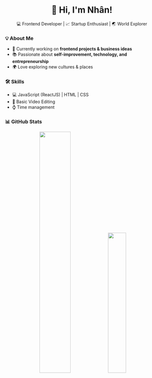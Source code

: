 <h1 align="center">🚀 Hi, I'm Nhân!</h1>
<p align="center">
  💻 Frontend Developer | 📈 Startup Enthusiast | 🌏 World Explorer
</p>

### 💡 About Me  
- 🚀 Currently working on **frontend projects & business ideas**  
- 📚 Passionate about **self-improvement, technology, and entrepreneurship**  
- 🌍 Love exploring new cultures & places  

### 🛠 Skills  
- 💻 JavaScript (ReactJS) | HTML | CSS  
- 🎥 Basic Video Editing  
- ⌚ Time management  

### 📊 GitHub Stats  
<p align="center">
  <img src="https://github-readme-stats.vercel.app/api?username=nhannguyencodegym43&show_icons=true&theme=radical" width="45%" />
  <img src="https://github-readme-stats.vercel.app/api/top-langs/?username=nhannguyencodegym43&layout=compact" width="34.3%" />
</p>
